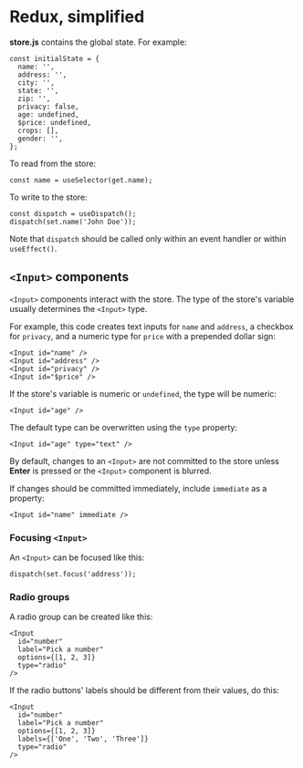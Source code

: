 # Redux, simplified

**store.js** contains the global state.  For example:

```
const initialState = {
  name: '',
  address: '',
  city: '',
  state: '',
  zip: '',
  privacy: false,
  age: undefined,
  $price: undefined,
  crops: [],
  gender: '',
};
```

To read from the store:
```
const name = useSelector(get.name);
```

To write to the store:
```
const dispatch = useDispatch();
dispatch(set.name('John Doe'));
```

Note that `dispatch` should be called only within an event handler or within `useEffect()`.

## `<Input>` components ##

`<Input>` components interact with the store.  The type of the store's variable usually determines the `<Input>` type.

For example, this code creates text inputs for `name` and `address`, a checkbox for `privacy`, and a numeric type for `price` with a prepended dollar sign:
```
<Input id="name" />
<Input id="address" />
<Input id="privacy" />
<Input id="$price" />
```

If the store's variable is numeric or `undefined`, the type will be numeric:
```
<Input id="age" />
```

The default type can be overwritten using the `type` property:
```
<Input id="age" type="text" />
```


By default, changes to an `<Input>` are not committed to the store unless **Enter** is pressed or the `<Input>` component is blurred.

If changes should be committed immediately, include `immediate` as a property:
```
<Input id="name" immediate />
```

### Focusing `<Input>` ###
An `<Input>` can be focused like this:
```
dispatch(set.focus('address'));
```

### Radio groups ###
A radio group can be created like this:
```
<Input
  id="number"
  label="Pick a number"
  options={[1, 2, 3]}
  type="radio"
/>
```

If the radio buttons' labels should be different from their values, do this:
```
<Input
  id="number"
  label="Pick a number"
  options={[1, 2, 3]}
  labels={['One', 'Two', 'Three']}
  type="radio"
/>
```